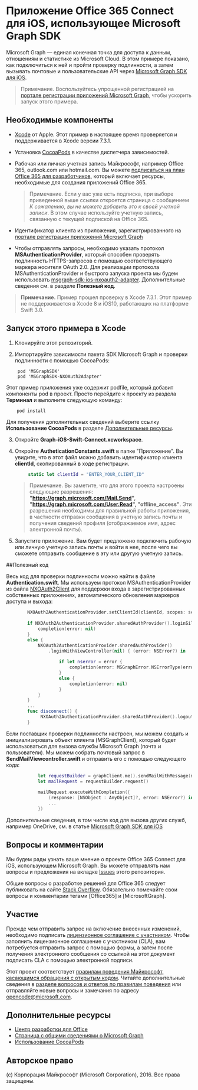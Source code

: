 # <a name="office-365-connect-sample-for-ios-using-the-microsoft-graph-sdk"></a>Приложение Office 365 Connect для iOS, использующее Microsoft Graph SDK

Microsoft Graph — единая конечная точка для доступа к данным, отношениям и статистике из Microsoft Cloud. В этом примере показано, как подключиться к ней и пройти проверку подлинности, а затем вызывать почтовые и пользовательские API через [Microsoft Graph SDK для iOS](https://github.com/microsoftgraph/msgraph-sdk-ios).

> Примечание. Воспользуйтесь упрощенной регистрацией на [портале регистрации приложений Microsoft Graph](https://graph.microsoft.io/en-us/app-registration), чтобы ускорить запуск этого примера.
 
## <a name="prerequisites"></a>Необходимые компоненты
* [Xcode](https://developer.apple.com/xcode/downloads/) от Apple. Этот пример в настоящее время проверяется и поддерживается в Xcode версии 7.3.1.
* Установка [CocoaPods](https://guides.cocoapods.org/using/using-cocoapods.html) в качестве диспетчера зависимостей.
* Рабочая или личная учетная запись Майкрософт, например Office 365, outlook.com или hotmail.com. Вы можете [подписаться на план Office 365 для разработчиков](https://aka.ms/devprogramsignup), который включает ресурсы, необходимые для создания приложений Office 365.

     > Примечание. Если у вас уже есть подписка, при выборе приведенной выше ссылки откроется страница с сообщением *К сожалению, вы не можете добавить это к своей учетной записи*. В этом случае используйте учетную запись, связанную с текущей подпиской на Office 365.    
* Идентификатор клиента из приложения, зарегистрированного на [портале регистрации приложений Microsoft Graph](https://graph.microsoft.io/en-us/app-registration)
* Чтобы отправлять запросы, необходимо указать протокол **MSAuthenticationProvider**, который способен проверять подлинность HTTPS-запросов с помощью соответствующего маркера носителя OAuth 2.0. Для реализации протокола MSAuthenticationProvider и быстрого запуска проекта мы будем использовать [msgraph-sdk-ios-nxoauth2-adapter](https://github.com/microsoftgraph/msgraph-sdk-ios-nxoauth2-adapter). Дополнительные сведения см. в разделе **Полезный код**.

>**Примечание.** Пример прошел проверку в Xcode 7.3.1. Этот пример не поддерживается в Xcode 8 и iOS10, работающих на платформе Swift 3.0.
       
## <a name="running-this-sample-in-xcode"></a>Запуск этого примера в Xcode

1. Клонируйте этот репозиторий.
2. Импортируйте зависимости пакета SDK Microsoft Graph и проверки подлинности с помощью CocoaPods:
        
        pod 'MSGraphSDK'
        pod 'MSGraphSDK-NXOAuth2Adapter'


 Этот пример приложения уже содержит podfile, который добавит компоненты pod в проект. Просто перейдите к проекту из раздела **Терминал** и выполните следующую команду: 
        
        pod install
        
   Для получения дополнительных сведений выберите ссылку **Использование CocoaPods** в разделе [Дополнительные ресурсы](#AdditionalResources).
  
3. Откройте **Graph-iOS-Swift-Connect.xcworkspace**.
4. Откройте **AutheticationConstants.swift** в папке "Приложение". Вы увидите, что в этот файл можно добавить идентификатор клиента **clientId**, скопированный в ходе регистрации.

   ```swift
        static let clientId = "ENTER_YOUR_CLIENT_ID"
   ```    
    > Примечание. Вы заметите, что для этого проекта настроены следующие разрешения: **"https://graph.microsoft.com/Mail.Send", "https://graph.microsoft.com/User.Read", "offline_access"**. Эти разрешения необходимы для правильной работы приложения, в частности отправки сообщения в учетную запись почты и получения сведений профиля (отображаемое имя, адрес электронной почты).


5. Запустите приложение. Вам будет предложено подключить рабочую или личную учетную запись почты и войти в нее, после чего вы сможете отправить сообщение в эту или другую учетную запись.


##<a name="code-of-interest"></a>Полезный код

Весь код для проверки подлинности можно найти в файле **Authentication.swift**. Мы используем протокол MSAuthenticationProvider из файла [NXOAuth2Client](https://github.com/nxtbgthng/OAuth2Client) для поддержки входа в зарегистрированных собственных приложениях, автоматического обновления маркеров доступа и выхода:
```swift
        NXOAuth2AuthenticationProvider.setClientId(clientId, scopes: scopes)
        
        if NXOAuth2AuthenticationProvider.sharedAuthProvider().loginSilent() == true {
            completion(error: nil)
        }
        else {
            NXOAuth2AuthenticationProvider.sharedAuthProvider()
                .loginWithViewController(nil) { (error: NSError?) in
                    
                    if let nserror = error {
                        completion(error: MSGraphError.NSErrorType(error: nserror))
                    }
                    else {
                        completion(error: nil)
                    }
            }
        }
        ...
        func disconnect() {
             NXOAuth2AuthenticationProvider.sharedAuthProvider().logout()
        }

```


Если поставщик проверки подлинности настроен, мы можем создать и инициализировать объект клиента (MSGraphClient), который будет использоваться для вызова службы Microsoft Graph (почта и пользователи). Мы можем собрать почтовый запрос в **SendMailViewcontroller.swift** и отправить его с помощью следующего кода:

```swift
            let requestBuilder = graphClient.me().sendMailWithMessage(message, saveToSentItems: false)
            let mailRequest = requestBuilder.request()
            
            mailRequest.executeWithCompletion({
                (response: [NSObject : AnyObject]?, error: NSError?) in
                ...
            })

```

Дополнительные сведения, в том числе код для вызова других служб, например OneDrive, см. в статье [Microsoft Graph SDK для iOS](https://github.com/microsoftgraph/msgraph-sdk-ios)

## <a name="questions-and-comments"></a>Вопросы и комментарии

Мы будем рады узнать ваше мнение о проекте Office 365 Connect для iOS, использующем Microsoft Graph. Вы можете отправлять нам вопросы и предложения на вкладке [Issues]() этого репозитория.

Общие вопросы о разработке решений для Office 365 следует публиковать на сайте [Stack Overflow](http://stackoverflow.com/questions/tagged/Office365+API). Обязательно помечайте свои вопросы и комментарии тегами [Office365] и [MicrosoftGraph].

## <a name="contributing"></a>Участие
Прежде чем отправить запрос на включение внесенных изменений, необходимо подписать [лицензионное соглашение с участником](https://cla.microsoft.com/). Чтобы заполнить лицензионное соглашение с участником (CLA), вам потребуется отправить запрос с помощью формы, а затем после получения электронного сообщения со ссылкой на этот документ подписать CLA с помощью электронной подписи. 

Этот проект соответствует [правилам поведения Майкрософт, касающимся обращения с открытым кодом](https://opensource.microsoft.com/codeofconduct/). Читайте дополнительные сведения в [разделе вопросов и ответов по правилам поведения](https://opensource.microsoft.com/codeofconduct/faq/) или отправляйте новые вопросы и замечания по адресу [opencode@microsoft.com](mailto:opencode@microsoft.com).

## <a name="additional-resources"></a>Дополнительные ресурсы

* [Центр разработки для Office](http://dev.office.com/)
* [Страница с общими сведениями о Microsoft Graph](https://graph.microsoft.io)
* [Использование CocoaPods](https://guides.cocoapods.org/using/using-cocoapods.html)

## <a name="copyright"></a>Авторское право
(c) Корпорация Майкрософт (Microsoft Corporation), 2016. Все права защищены.


